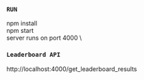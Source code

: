 ### `RUN`
npm install \
npm start \
server runs on port 4000 \
### `Leaderboard API`
http://localhost:4000/get_leaderboard_results

